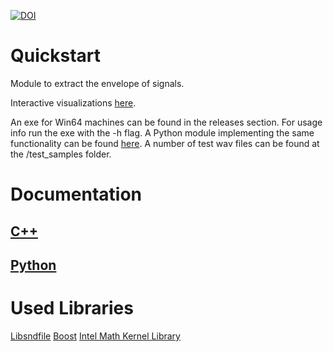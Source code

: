 [![DOI](https://zenodo.org/badge/297107471.svg)](https://zenodo.org/badge/latestdoi/297107471)

# Quickstart
Module to extract the envelope of signals.

Interactive visualizations [here](https://envelope.netlify.app/).

An exe for Win64 machines can be found in the releases section. For usage info run the exe with the -h flag.
A Python module implementing the same functionality can be found [here](https://pypi.org/project/signal-envelope/).
A number of test wav files can be found at the /test_samples folder.


# Documentation

## [C++](https://tesserato.github.io/envelope/html/index.html)

## [Python](https://pypi.org/project/signal-envelope/)


# Used Libraries

[Libsndfile](http://www.mega-nerd.com/libsndfile/)
[Boost](https://www.boost.org/)
[Intel Math Kernel Library](https://software.intel.com/content/www/us/en/develop/tools/oneapi/components/onemkl.html#gs.9syxj0)